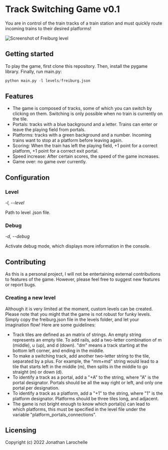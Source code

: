 # Track Switching Game v0.1
You are in control of the train tracks of a train station and must quickly route incoming trains to their desired platforms!

![Screenshot of Freiburg level](https://github.com/theMashUp/track-switching-game/assets/screenshot.png?raw=true "Screenshot of Freiburg level")

## Getting started
To play the game, first clone this repository.
Then, install the pygame library.
Finally, run main.py:
```Python
python main.py -l levels/freiburg.json
```

## Features
- The game is composed of tracks, some of which you can switch by clicking on them. Switching is only possible when no train is currently on the tile.
- Portals: tracks with a blue background and a letter. Trains can enter or leave the playing field from portals.
- Platforms: tracks with a green background and a number. Incoming trains want to stop at a platform before leaving again.
- Scoring: When the train has left the playing field, +1 point for a correct platform, +1 point for a correct exit portal.
- Speed increase: After certain scores, the speed of the game increases.
- Game over: no game over currently.

## Configuration
### Level
*-l, --level*

Path to level .json file.

### Debug
*-d, --debug*

Activate debug mode, which displays more information in the console.

## Contributing
As this is a personal project, I will not be entertaining external contributions to features of the game. However, please feel free to suggest new features or report bugs.
### Creating a new level
Although it is very limited at the moment, custom levels can be created. Please note that you might that the game is not robust for funky levels.
Simply copy the freiburg.json file in the levels folder, and let your imagination flow! Here are some guidelines:
- Track tiles are defined as an matrix of strings. An empty string represents an empty tile. To add rails, add a two-letter combination of m (middle), u (up), and d (down). "dm" means a track starting at the bottom left corner, and ending in the middle.
- To make a switching track, add another two-letter string to the tile, separated by a plus. For example, the "mm+md" string would lead to a tile that starts left in the middle (m), then splits in the middle to go straight (m) or down (d).
- To identify a track as a portal, add a "+A" to the string, where "A" is the portal designator. Portals should be all the way right or left, and only one portal per designation.
- To identify a track as a platform, add a "+1" to the string, where "1" is the platform designator. Platforms should be three tiles long, and adjacent.
- The game is not bright enough to know which portal(s) can lead to which platforms, this must be specified in the level file under the variable "platform_portals_connections".

## Licensing
Copyright (c) 2022 Jonathan Larochelle